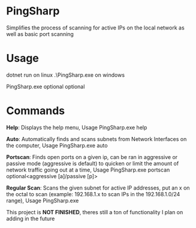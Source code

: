 # PingSharp
Simplifies the process of scanning for active IPs on the local network as well as basic port scanning

# Usage
dotnet run on linux
.\PingSharp.exe on windows

PingSharp.exe <IP or Command> optional<Extra argument one> optional <Extra argument two>

# Commands
**Help**: Displays the help menu, Usage PingSharp.exe help

**Auto**: Automatically finds and scans subnets from Network Interfaces on the computer, Usage PingSharp.exe auto

**Portscan**: Finds open ports on a given ip, can be ran in aggressive or passive mode (aggressive is default) to quicken or limit the amount of network traffic going out at a time, Usage PingSharp.exe portscan <IP> optional<aggressive [a]/passive [p]>

**Regular Scan**: Scans the given subnet for active IP addresses, put an x on the octal to scan (example: 192.168.1.x to scan IPs in the 192.168.1.0/24 range), Usage PingSharp.exe <IP>


This project is **NOT FINISHED**, theres still a ton of functionality I plan on adding in the future
